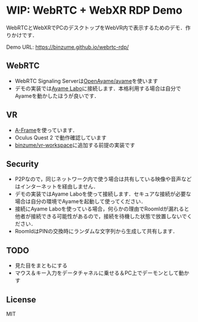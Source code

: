 # WIP: WebRTC + WebXR RDP Demo

WebRTCとWebXRでPCのデスクトップをWebVR内で表示するためのデモ．作りかけです．

Demo URL: https://binzume.github.io/webrtc-rdp/

## WebRTC

- WebRTC Signaling Serverは[OpenAyame/ayame](https://github.com/OpenAyame/ayame)を使います
- デモの実装では[Ayame Labo](https://ayame-labo.shiguredo.jp/)に接続します．本格利用する場合は自分でAyameを動かしたほうが良いです．

## VR

- [A-Frame](https://aframe.io/)を使っています．
- Oculus Quest 2 で動作確認しています
- [binzume/vr-workspace](https://github.com/binzume/vr-workspace)に追加する前提の実装です

## Security

- P2Pなので，同じネットワーク内で使う場合は共有している映像や音声などはインターネットを経由しません．
- デモの実装ではAyame Laboを使って接続します．セキュアな接続が必要な場合は自分の環境でAyameを起動して使ってください．
- 接続にAyame Laboを使っている場合，何らかの理由でRoomIdが漏れると他者が接続できる可能性があるので，接続を待機した状態で放置しないでください．
- RoomIdはPINの交換時にランダムな文字列から生成して共有します．

## TODO

- 見た目をまともにする
- マウス＆キー入力をデータチャネルに乗せる＆PC上でデーモンとして動かす

## License

MIT
